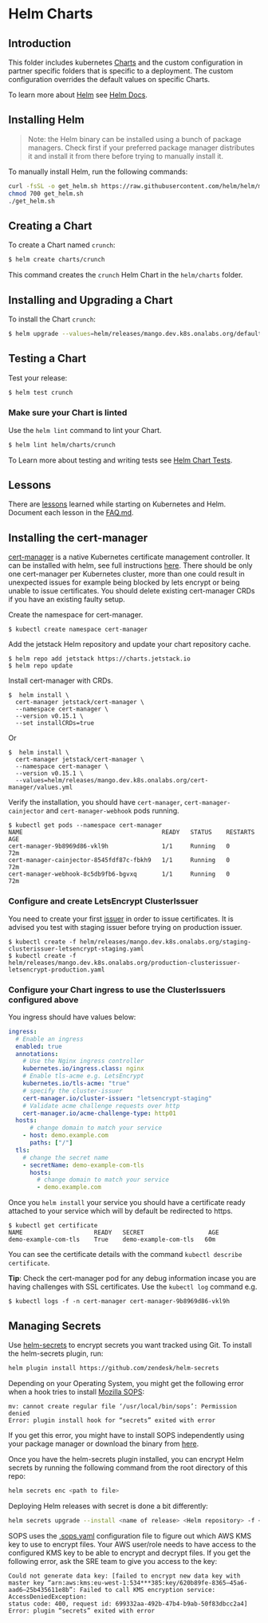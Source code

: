# Helm Charts

## Introduction

This folder includes kubernetes [Charts](./charts) and the custom configuration in partner specific folders that is specific to a deployment. The custom configuration overrides the default values on specific Charts.

To learn more about [Helm](https://helm.sh/) see [Helm Docs](https://helm.sh/docs/).

## Installing Helm

> Note: the Helm binary can be installed using a bunch of package managers. Check first if your preferred package manager distributes it and install it from there before trying to manually install it.

To manually install Helm, run the following commands:

```sh
curl -fsSL -o get_helm.sh https://raw.githubusercontent.com/helm/helm/master/scripts/get-helm-3
chmod 700 get_helm.sh
./get_helm.sh
```

## Creating a Chart

To create a Chart named `crunch`:

```bash
$ helm create charts/crunch
```

This command creates the `crunch` Helm Chart in the `helm/charts` folder.

## Installing and Upgrading a Chart

To install the Chart `crunch`:

```bash
$ helm upgrade --values=helm/releases/mango.dev.k8s.onalabs.org/default/crunch/vaules.yaml --install crunch ./helm/charts/crunch
```

## Testing a Chart

Test your release:

```bash
$ helm test crunch
```

### Make sure your Chart is linted

Use the `helm lint` command to lint your Chart.

```bash
$ helm lint helm/charts/crunch
```

To Learn more about testing and writing tests see [Helm Chart Tests](https://helm.sh/docs/topics/chart_tests/).


## Lessons

There are [lessons](./FAQ.md) learned while starting on Kubernetes and Helm. Document each lesson in the [FAQ.md](./FAQ.md).

## Installing the cert-manager

[cert-manager](https://cert-manager.io/docs/) is a native Kubernetes certificate management controller. It can be installed with helm, see full instructions [here](https://cert-manager.io/docs/installation/kubernetes/). There should be only one cert-manager per Kubernetes cluster, more than one could result in unexpected issues for example being blocked by lets encrypt or being unable to issue certificates. You should delete existing cert-manager CRDs if you have an existing faulty setup.

Create the namespace for cert-manager.

```console
$ kubectl create namespace cert-manager
```

Add the jetstack Helm repository and update your chart repository cache.

```console
$ helm repo add jetstack https://charts.jetstack.io
$ helm repo update
```

Install cert-manager with CRDs.

```console
$  helm install \
  cert-manager jetstack/cert-manager \
  --namespace cert-manager \
  --version v0.15.1 \
  --set installCRDs=true
```
Or

```console
$  helm install \
  cert-manager jetstack/cert-manager \
  --namespace cert-manager \
  --version v0.15.1 \
  --values=helm/releases/mango.dev.k8s.onalabs.org/cert-manager/values.yml
```

Verify the installation, you should have `cert-manager`, `cert-manager-cainjector` and `cert-manager-webhook` pods running.

```console
$ kubectl get pods --namespace cert-manager
NAME                                       READY   STATUS    RESTARTS   AGE
cert-manager-9b8969d86-vkl9h               1/1     Running   0          72m
cert-manager-cainjector-8545fdf87c-fbkh9   1/1     Running   0          72m
cert-manager-webhook-8c5db9fb6-bgvxq       1/1     Running   0          72m
```

### Configure and create LetsEncrypt ClusterIssuer

You need to create your first [issuer](https://cert-manager.io/docs/configuration/) in order to issue certificates. It is advised you test with staging issuer before trying on production issuer.

```console
$ kubectl create -f helm/releases/mango.dev.k8s.onalabs.org/staging-clusterissuer-letsencrypt-staging.yaml
$ kubectl create -f helm/releases/mango.dev.k8s.onalabs.org/production-clusterissuer-letsencrypt-production.yaml
```

### Configure your Chart ingress to use the ClusterIssuers configured above

You ingress should have values below:

```yaml
ingress:
  # Enable an ingress
  enabled: true
  annotations:
    # Use the Nginx ingress controller
    kubernetes.io/ingress.class: nginx
    # Enable tls-acme e.g. LetsEncrypt
    kubernetes.io/tls-acme: "true"
    # specify the cluster-issuer
    cert-manager.io/cluster-issuer: "letsencrypt-staging"
    # Validate acme challenge requests over http
    cert-manager.io/acme-challenge-type: http01
  hosts:
      # change domain to match your service
    - host: demo.example.com
      paths: ["/"]
  tls:
    # change the secret name
    - secretName: demo-example-com-tls
      hosts:
        # change domain to match your service
        - demo.example.com
```

Once you `helm install` your service you should have a certificate ready attached to your service which will by default be redirected to https.

```console
$ kubectl get certificate
NAME                    READY   SECRET                  AGE
demo-example-com-tls    True    demo-example-com-tls   60m
```

You can see the certificate details with the command `kubectl describe certificate`.

**Tip**: Check the cert-manager pod for any debug information incase you are having challenges with SSL certificates. Use the `kubectl log` command e.g.

```console
$ kubectl logs -f -n cert-manager cert-manager-9b8969d86-vkl9h
```

## Managing Secrets

Use [helm-secrets](https://github.com/zendesk/helm-secrets) to encrypt secrets you want tracked using Git. To install the helm-secrets plugin, run:

```sh
helm plugin install https://github.com/zendesk/helm-secrets
```

Depending on your Operating System, you might get the following error when a hook tries to install [Mozilla SOPS](https://github.com/mozilla/sops):

```console
mv: cannot create regular file ‘/usr/local/bin/sops’: Permission denied
Error: plugin install hook for “secrets” exited with error
```

If you get this error, you might have to install SOPS independently using your package manager or download the binary from [here](https://github.com/mozilla/sops#stable-release).

Once you have the helm-secrets plugin installed, you can encrypt Helm secrets by running the following command from the root directory of this repo:

```sh
helm secrets enc <path to file>
```

Deploying Helm releases with secret is done a bit differently:

```sh
helm secrets upgrade --install <name of release> <Helm repository> -f <path to values file e.g. helm/releases/ops.prod.k8s.onalabs.org/default/kamus/values.yaml> -f <path to secrets file helm/releases/ops.prod.k8s.onalabs.org/default/kamus/secrets.yaml>
```

SOPS uses the [.sops.yaml](../.sops.yaml) configuration file to figure out which AWS KMS key to use to encrypt files. Your AWS user/role needs to have access to the configured KMS key to be able to encrypt and decrypt files. If you get the following error, ask the SRE team to give you access to the key:

```console
Could not generate data key: [failed to encrypt new data key with master key “arn:aws:kms:eu-west-1:534***385:key/620b89fe-8365–45a6-aad6–25b435611e8b”: Failed to call KMS encryption service: AccessDeniedException:
status code: 400, request id: 699332aa-492b-47b4-b9ab-50f83dbcc2a4]
Error: plugin “secrets” exited with error
```
